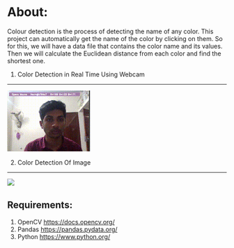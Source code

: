 
About: 
=======
Colour detection is the process of detecting the name of any color.
This project can automatically get the name of the color by clicking on them. 
So for this, we will have a data file that contains the color name and its values. 
Then we will calculate the Euclidean distance from each color and find the shortest one.

1. Color Detection in Real Time Using Webcam
---------------------------------------------

![](Data/Real%20Time%20Colour%20Detection%20gif.gif)

2. Color Detection Of Image
---------------------------
![](Data/Image%20color%20Detection%20gif.gif)

Requirements:
--------------
1. OpenCV    https://docs.opencv.org/
2. Pandas    https://pandas.pydata.org/
3. Python    https://www.python.org/
